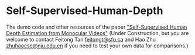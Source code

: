 # Self-Supervised-Human-Depth
The demo code and other resources of the paper ["Self-Supervised Human Depth Estimation from Monocular Videos"](https://arxiv.org/pdf/2005.03358v1.pdf) (Under Construction, but you are welcome to contact Feitong Tan [feitongt@sfu.ca](feitongt@sfu.ca) and Hao Zhu [zhuhaoese@nju.edu.cn](zhuhaoese@nju.edu.cn) if you need to test your own data for comparisons.)
